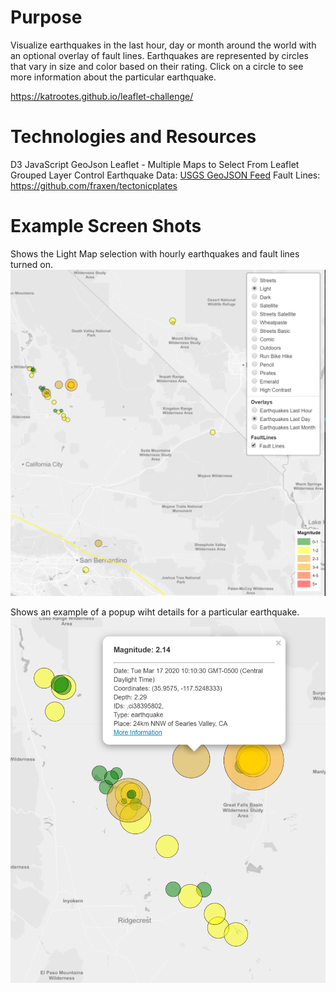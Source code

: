 # Purpose
Visualize earthquakes in the last hour, day or month around the world with an optional overlay of fault lines. Earthquakes are represented by circles that vary in size and color based on their rating.  Click on a circle to see more information about the particular earthquake.

https://katrootes.github.io/leaflet-challenge/


# Technologies and Resources
D3
JavaScript
GeoJson
Leaflet - Multiple Maps to Select From
Leaflet Grouped Layer Control
Earthquake Data:  [USGS GeoJSON Feed](http://earthquake.usgs.gov/earthquakes/feed/v1.0/geojson.php)
Fault Lines:  <https://github.com/fraxen/tectonicplates>

# Example Screen Shots
Shows the Light Map selection with hourly earthquakes and fault lines turned on.
![Map](https://github.com/KatRootes/leaflet-challenge/blob/master/ScreenShot2.PNG)

Shows an example of a popup wiht details for a particular earthquake.
![Information](https://github.com/KatRootes/leaflet-challenge/blob/master/Capture.PNG)